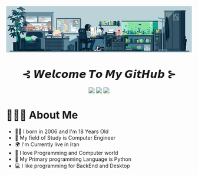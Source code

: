 <div id="header" align="center">
  <img src="https://github.com/farzadoxo/farzadoxo/blob/master/header.gif">
  <h1>⊰ 𝙒𝙚𝙡𝙘𝙤𝙢𝙚 𝙏𝙤 𝙈𝙮 𝙂𝙞𝙩𝙃𝙪𝙗 ⊱</h1>
  <a src="https://discordapp.com/users/1006459247057436703"><img src="https://uxwing.com/wp-content/themes/uxwing/download/brands-and-social-media/discord-round-color-icon.png" width="3.5%"></a>
  <a src="https://www.linkedin.com/in/f-ebrahimi/"><img src="https://upload.wikimedia.org/wikipedia/commons/thumb/f/f8/LinkedIn_icon_circle.svg/240px-LinkedIn_icon_circle.svg.png" width="3.5%"></a>
  <a src="https://https://t.me/farzadoxo"><img src="https://static.vecteezy.com/system/resources/previews/020/964/381/non_2x/telegram-circle-icon-for-web-design-free-png.png" width="3.5%"></a>
</div>



# 🧑🏻‍💻 About Me
- 👦🏻 I born in 2006 and I'm 18 Years Old
- 📖 My field of Study is Computer Engineer
- 🌍 I'm Currently live in Iran
- 💖 I love Programming and Computer world
- 🐍 My Primary programming Language is Python
- 💻 I like programming for BackEnd and Desktop
